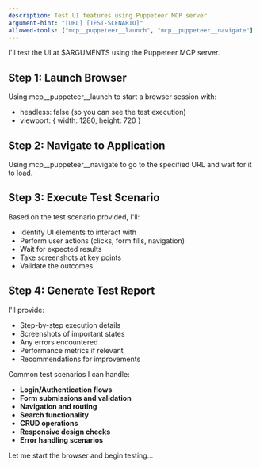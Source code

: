 ```yaml
---
description: Test UI features using Puppeteer MCP server
argument-hint: "[URL] [TEST-SCENARIO]"
allowed-tools: ["mcp__puppeteer__launch", "mcp__puppeteer__navigate"]
---
```


I'll test the UI at $ARGUMENTS using the Puppeteer MCP server.

## Step 1: Launch Browser
Using mcp__puppeteer__launch to start a browser session with:
- headless: false (so you can see the test execution)
- viewport: { width: 1280, height: 720 }

## Step 2: Navigate to Application
Using mcp__puppeteer__navigate to go to the specified URL and wait for it to load.

## Step 3: Execute Test Scenario
Based on the test scenario provided, I'll:
- Identify UI elements to interact with
- Perform user actions (clicks, form fills, navigation)
- Wait for expected results
- Take screenshots at key points
- Validate the outcomes

## Step 4: Generate Test Report
I'll provide:
- Step-by-step execution details
- Screenshots of important states
- Any errors encountered
- Performance metrics if relevant
- Recommendations for improvements

Common test scenarios I can handle:
- **Login/Authentication flows**
- **Form submissions and validation**
- **Navigation and routing**
- **Search functionality**
- **CRUD operations**
- **Responsive design checks**
- **Error handling scenarios**

Let me start the browser and begin testing...